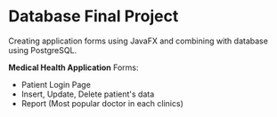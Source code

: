 # Database Final Project

Creating application forms using JavaFX and combining with database using PostgreSQL.

**Medical Health Application**
Forms:
* Patient Login Page
* Insert, Update, Delete patient's data
* Report (Most popular doctor in each clinics)
